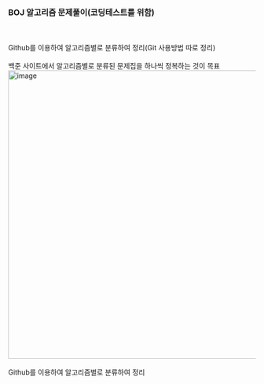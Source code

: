### BOJ 알고리즘 문제풀이(코딩테스트를 위함)
<br/>
<br/>
Github를 이용하여 알고리즘별로 분류하여 정리(Git 사용방법 따로 정리)
<br/>
<br/>
백준 사이트에서 알고리즘별로 분류된 문제집을 하나씩 정복하는 것이 목표
<br/>
<img width="586" alt="image" src="https://user-images.githubusercontent.com/84978165/215240823-1ff1598e-45c8-468d-8c97-25e82283e2ec.png">

<br/>
<br/>
Github를 이용하여 알고리즘별로 분류하여 정리
<br/>
<br/>
